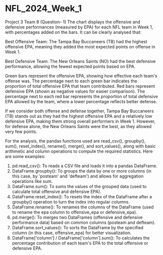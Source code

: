 # NFL_2024_Week_1
Project 3 Team 8 (Question- 1)
The chart displays the offensive and defensive performances (measured by EPA) for each NFL team in Week 1, with percentages added on the bars. It can be clearly analysed that:

Best Offensive Team: The Tampa Bay Buccaneers (TB) had the highest offensive EPA, meaning they added the most expected points on offense in Week 1.

Best Defensive Team: The New Orleans Saints (NO) had the best defensive performance, allowing the fewest expected points based on EPA.

Green bars represent the offensive EPA, showing how effective each team's offense was. The percentage next to each green bar indicates the proportion of total offensive EPA that team contributed.
Red bars represent defensive EPA (shown as negative values for easier comparison). The percentage next to each red bar represents the proportion of total defensive EPA allowed by the team, where a lower percentage reflects better defense.

If we consider both offense and defense together, Tampa Bay Buccaneers (TB) stands out as they had the highest offensive EPA and a relatively low defensive EPA, making them strong overall performers in Week 1. However, for defense alone, the New Orleans Saints were the best, as they allowed very few points. 

For the analysis, the pandas functions used are read_csv(), groupby(), sum(), reset_index(), rename(), merge(), and sort_values(), along with basic arithmetic and column operations to compute the required statistics. Here are some examples:
1. pd.read_csv(): To reads a CSV file and loads it into a pandas DataFrame.
2. DataFrame.groupby(): To groups the data by one or more columns (in this case, by 'posteam' and 'defteam') and allows for 
   aggregation operations like sum.
3. DataFrame.sum(): To sums the values of the grouped data (used to calculate total offensive and defensive EPA).
4. DataFrame.reset_index(): To resets the index of the DataFrame after a groupby() operation to turn the index into regular 
   columns.
5. DataFrame.rename(): To renames the columns of the DataFrame (used to rename the epa column to offensive_epa or 
   defensive_epa).
6. pd.merge(): To merges two DataFrames (offensive and defensive performance data) based on common columns (posteam and 
   defteam).
7. DataFrame.sort_values(): To sorts the DataFrame by the specified column (in this case, offensive_epa) for better 
    visualization.
8. DataFrame['column'] / DataFrame['column'].sum(): To calculates the percentage contribution of each team's EPA to the 
   total offensive or defensive EPA.
   






